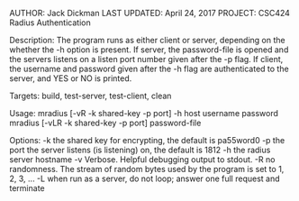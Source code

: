 AUTHOR:		Jack Dickman
LAST UPDATED:	April 24, 2017
PROJECT:	CSC424 Radius Authentication


Description:	The program runs as either client or server, depending on the whether the -h option is present. 
			        If server, the password-file is opened and the servers listens on a listen port number given 
			        after the -p flag. If client, the username and password given after the -h flag are authenticated
			        to the server, and YES or NO is printed.


Targets:		  build, test-server, test-client, clean

Usage:		    mradius [-vR -k shared-key -p port] -h host username password
    			    mradius [-vLR -k shared-key -p port] password-file

Options:		-k the shared key for encrypting, the default is pa55word0
    			  -p the port the server listens (is listening) on, the default is 1812
    			  -h the radius server hostname
    			  -v Verbose. Helpful debugging output to stdout. 
    			  -R no randomness. The stream of random bytes used by the program is set to 1, 2, 3, ... 
    			  -L when run as a server, do not loop; answer one full request and terminate

